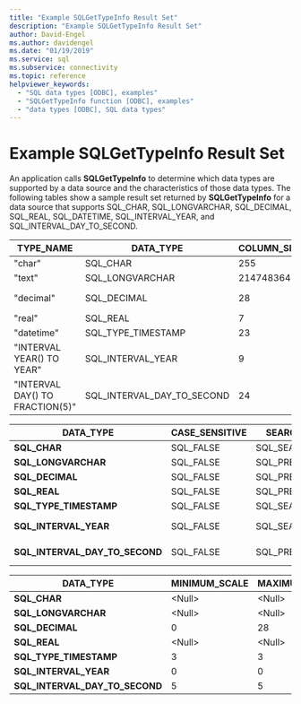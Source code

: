 ```yaml
---
title: "Example SQLGetTypeInfo Result Set"
description: "Example SQLGetTypeInfo Result Set"
author: David-Engel
ms.author: davidengel
ms.date: "01/19/2019"
ms.service: sql
ms.subservice: connectivity
ms.topic: reference
helpviewer_keywords:
  - "SQL data types [ODBC], examples"
  - "SQLGetTypeInfo function [ODBC], examples"
  - "data types [ODBC], SQL data types"
---
```

# Example SQLGetTypeInfo Result Set
An application calls **SQLGetTypeInfo** to determine which data types are supported by a data source and the characteristics of those data types. The following tables show a sample result set returned by **SQLGetTypeInfo** for a data source that supports SQL_CHAR, SQL_LONGVARCHAR, SQL_DECIMAL, SQL_REAL, SQL_DATETIME, SQL_INTERVAL_YEAR, and SQL_INTERVAL_DAY_TO_SECOND.  
  
|TYPE_NAME|DATA_TYPE|COLUMN_SIZE|LITERAL_PREFIX|LITERAL_SUFFIX|CREATE_PARAMS|NULLABLE|  
|----------------|----------------|------------------|---------------------|---------------------|--------------------|--------------|  
|"char"|SQL_CHAR|255|"'"|"'"|"length"|SQL_TRUE|  
|"text"|SQL_LONGVARCHAR|2147483647|"'"|"'"|\<Null>|SQL_TRUE|  
|"decimal"|SQL_DECIMAL|28|\<Null>|\<Null>|"precision,<br />scale"|SQL_TRUE|  
|"real"|SQL_REAL|7|\<Null>|\<Null>|\<Null>|SQL_TRUE|  
|"datetime"|SQL_TYPE_TIMESTAMP|23|"'"|"'"|\<Null>|SQL_TRUE|  
|"INTERVAL YEAR() TO YEAR"|SQL_INTERVAL_YEAR|9|"'"|"'"|"precision"|SQL_TRUE|  
|"INTERVAL DAY() TO FRACTION(5)"|SQL_INTERVAL_DAY_TO_SECOND|24|"'"|"'"|"precision"|SQL_TRUE|  
  
|DATA_TYPE|CASE_SENSITIVE|SEARCHABLE|UNSIGNED_ATTRIBUTE|FIXED_PREC_SCALE|AUTO_UNIQUE_VALUE|LOCAL_TYPE_NAME|  
|----------------|---------------------|----------------|-------------------------|------------------------|-------------------------|-----------------------|  
|**SQL_CHAR**|SQL_FALSE|SQL_SEARCHABLE|\<Null>|SQL_FALSE|\<Null>|"char"|  
|**SQL_LONGVARCHAR**|SQL_FALSE|SQL_PRED_CHAR|\<Null>|SQL_FALSE|\<Null>|"text"|  
|**SQL_DECIMAL**|SQL_FALSE|SQL_PRED_BASIC|SQL_FALSE|SQL_FALSE|SQL_FALSE|"decimal"|  
|**SQL_REAL**|SQL_FALSE|SQL_PRED_BASIC|SQL_FALSE|SQL_FALSE|SQL_FALSE|"real"|  
|**SQL_TYPE_TIMESTAMP**|SQL_FALSE|SQL_SEARCHABLE|\<Null>|SQL_FALSE|\<Null>|"datetime"|  
|**SQL_INTERVAL_YEAR**|SQL_FALSE|SQL_SEARCHABLE|\<Null>|SQL_FALSE|\<Null>|"INTERVAL YEAR() TO YEAR"|  
|**SQL_INTERVAL_DAY_TO_SECOND**|SQL_FALSE|SQL_PRED_BASIC|\<Null>|SQL_FALSE|\<Null>|"INTERVAL DAY() TO FRACTION(5)"|  
  
|DATA_TYPE|MINIMUM_SCALE|MAXIMUM_SCALE|SQL_DATA_TYPE|SQL_DATETIME_SUB|NUM_PREC_RADIX|INTERVAL_PRECISION|  
|----------------|--------------------|--------------------|---------------------|------------------------|----------------------|-------------------------|  
|**SQL_CHAR**|\<Null>|\<Null>|SQL_CHAR|\<Null>|\<Null>|\<Null>|  
|**SQL_LONGVARCHAR**|\<Null>|\<Null>|SQL_LONGVARCHAR|\<Null>|\<Null>|\<Null>|  
|**SQL_DECIMAL**|0|28|SQL_DECIMAL|\<Null>|10|\<Null>|  
|**SQL_REAL**|\<Null>|\<Null>|SQL_REAL|\<Null>|10|\<Null>|  
|**SQL_TYPE_TIMESTAMP**|3|3|SQL_DATETIME|SQL_CODE_TIMESTAMP|\<Null>|12|  
|**SQL_INTERVAL_YEAR**|0|0|SQL_INTERVAL|SQL_CODE_INTERVALYEAR|\<Null>|9|  
|**SQL_INTERVAL_DAY_TO_SECOND**|5|5|SQL_INTERVAL|SQL_CODE_INTERVALDAY_TO_SECOND|\<Null>|9|
